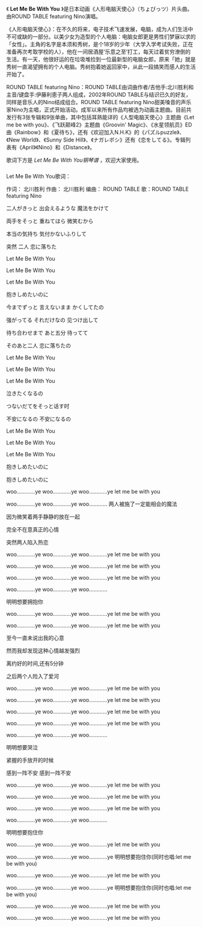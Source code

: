 

《 **Let Me Be With You** 》是日本动画《人形电脑天使心》（ちょびっツ）片头曲。由ROUND TABLE featuring
Nino演唱。

  

《人形电脑天使心》：在不久的将来，电子技术飞速发展，电脑，成为人们生活中不可或缺的一部分。以美少女为造型的个人电脑：电脑女郎更是男性们梦寐以求的「女性」。主角的名字是本须和秀树，是个18岁的少年（大学入学考试失败，正在准备再次考取学校的人），他在一间居酒屋‘乐意之至’打工，每天过着贫穷潦倒的生活。有一天，他很好运的在垃圾堆捡到一位最新型的电脑女郎，原来「她」就是秀树一直渴望拥有的个人电脑。秀树抱着她返回家中，从此一段搞笑而感人的生活开始了。

  

ROUND TABLE featuring Nino：ROUND
TABLE由词曲作者/吉他手:北川胜利和主音/键盘手:伊藤利恵子两人组成，2002年ROUND
TABLE与结识已久的好友，同样是音乐人的Nino结成组合。ROUND TABLE featuring
Nino甜美嗓音的声乐家Nino为主唱，正式开始活动。成军以来所有作品均被选为动画主题曲。目前共发行有3张专辑和9张单曲，其中包括耳熟能详的《人型电脑天使心》主题曲《Let
me be with you》、《飞跃颠峰2》主题曲《Groovin'
Magic》、《水星领航员》ED曲《Rainbow》和《夏待ち》，还有《欢迎加入N.H.K》的《パズルpuzzle》、《New World》、《Sunny
Side Hill》、《ナガレボシ》还有《恋をしてる》。专辑列表有《April》《Nino》和《Distance》。

  

歌词下方是 _Let Me Be With You钢琴谱_ ，欢迎大家使用。

###  
Let Me Be With You歌词：

作词： 北川胜利 作曲： 北川胜利 编曲： ROUND TABLE 歌：ROUND TABLE featuring Nino  
  
  

二人がきっと 出会えるような 魔法をかけて

両手をそっと 重ねてほら 微笑むから

本当の気持ち 気付かないふりして

突然 二人 恋に落ちた

Let Me Be With You

Let Me Be With You

Let Me Be With You

抱きしめたいのに

今までずっと 言えないまま かくしてたの

强がってる それだけなの 见つけ出して

待ち合わせまで あと五分 待ってて

そのあと二人 恋に落ちたの

Let Me Be With You

Let Me Be With You

Let Me Be With You

泣きたくなるの

つないだてをそっと话す时

不安になるの 不安になるの

Let Me Be With You

Let Me Be With You

Let Me Be With You

抱きしめたいのに

抱きしめたいのに

  

  
  
  
woo…………ye woo…………ye woo…………ye let me be with you

woo…………ye woo…………ye woo………… 两人被施了一定能相会的魔法

因为微笑着两手静静的放在一起

完全不在意真正的心情

突然两人陷入热恋

woo…………ye woo…………ye woo…………ye let me be with you

woo…………ye woo…………ye woo…………ye let me be with you

woo…………ye woo…………ye woo…………ye let me be with you

woo…………ye woo…………ye woo…………

明明想要拥抱你

woo…………ye woo…………ye woo…………ye let me be with you

woo…………ye woo…………ye woo…………ye let me be with you

至今一直未说出我的心意

然而我却发现这种心情越发强烈

离约好的时间,还有5分钟

之后两个人险入了爱河

woo…………ye woo…………ye woo…………ye let me be with you

woo…………ye woo…………ye woo…………ye let me be with you

woo…………ye woo…………ye woo…………ye let me be with you

woo…………ye woo…………ye woo…………ye let me be with you

woo…………ye woo…………ye woo…………

明明想要哭泣

紧握的手放开的时候

感到一阵不安 感到一阵不安

woo…………ye woo…………ye woo…………ye let me be with you

woo…………ye woo…………ye woo…………ye let me be with you

woo…………ye woo…………ye woo…………ye let me be with you

woo…………ye woo…………ye woo…………

明明想要抱住你

woo…………ye woo…………ye woo…………ye let me be with you

woo…………ye woo…………ye woo…………ye 明明想要抱住你(同时也唱:let me be with you)

woo…………ye woo…………ye woo…………ye let me be with you

woo…………ye woo…………ye woo…………ye 明明想要抱住你(同时也唱:let me be with you)

woo…………ye woo…………ye woo…………ye let me be with you

woo…………ye woo…………ye woo…………ye let me be with you

